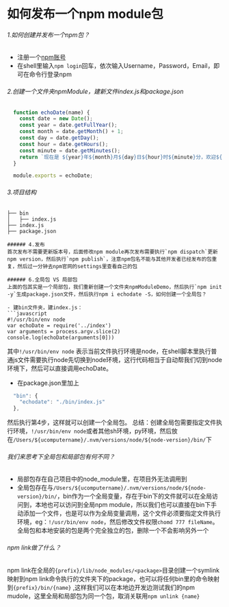 # 如何发布一个npm module包
###### 1.如何创建并发布一个npm包？
- 注册一个[npm账号](https://www.npmjs.com/)
- 在shell里输入`npm login`回车，依次输入Username，Password，Email，即可在命令行登录npm

###### 2.创建一个文件夹npmModule，建新文件index.js和package.json
```javascript
  function echoDate(name) {
    const date = new Date();
    const year = date.getFullYear();
    const month = date.getMonth() + 1;
    const day = date.getDay();
    const hour = date.getHours();
    const minute = date.getMinutes();
    return `现在是 ${year}年${month}月${day}日${hour}时${minute}分，欢迎${name}童鞋来到shell 世界～`
  }

  module.exports = echoDate;
```

###### 3.项目结构
  ```tree
  ├── bin
  │   ├── index.js
  ├── index.js
  ├── package.json

###### 4.发布
首次发布不需要更新版本号，后面修改npm module再次发布需要执行`npm dispatch`更新npm version，然后执行`npm publish`，注意npm包名不能与其他开发者已经发布的包重复，然后过一分钟去npm官网的settings里查看自己的包

###### 6.全局包 VS 局部包
上面的包其实是一个局部包，我们重新创建一个文件夹npmModuleDemo，然后执行`npm init -y`生成package.json文件，然后执行npm i echodate -S，如何创建一个全局包？

- 建bin文件夹，建index.js：
```javascript
  #!/usr/bin/env node
  var echoDate = require('../index')
  var arguments = process.argv.slice(2)
  console.log(echoDate(arguments[0]))
```
  其中`!/usr/bin/env node`	表示当前文件执行环境是node，在shell脚本里执行普通js文件需要执行node先切换到node环境，这行代码相当于自动帮我们切到node环境下，然后可以直接调用echoDate。

- 在package.json里加上

```javascript
  "bin": {
    "echodate": "./bin/index.js"
  },
```
然后执行第4步，这样就可以创建一个全局包。
总结：创建全局包需要指定文件执行环境，`!/usr/bin/env node`或者其他sh环境，py环境，然后放在`/Users/${ucomputername}/.nvm/versions/node/${node-version}/bin/`下
###### 我们来思考下全局包和局部包有何不同？
- 局部包存在自己项目中的node_module里，在项目外无法调用到
- 全局包存在与`/Users/${ucomputername}/.nvm/versions/node/${node-version}/bin/`，bin作为一个全局变量，存在于bin下的文件就可以在全局访问到，本地也可以访问到全局npm module，所以我们也可以直接在bin下手动添加一个文件，也是可以作为全局变量调用，这个文件必须要指定文件执行环境，eg：`!/usr/bin/env node`，然后修改文件权限`chomd 777 fileName`。
全局包和本地安装的包是两个完全独立的包，删除一个不会影响另外一个

###### npm link做了什么？
npm link在全局的`{prefix}/lib/node_modules/<package>`目录创建一个symlink映射到npm link命令执行的文件夹下的package，也可以将任何bin里的命令映射到`{prefix}/bin/{name}` ,这样我们可以在本地边开发边测试我们的npm mudole，这里全局和局部包为同一个包，取消关联用`npm unlink {name}`